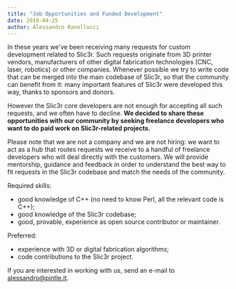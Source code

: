 ```yaml
---
title: "Job Opportunities and Funded Development"
date: 2019-04-25
author: Alessandro Ranellucci
---
```


In these years we've been receiving many requests for custom development related to Slic3r. Such requests originate from 3D printer vendors, manufacturers of other digital fabrication technologies (CNC, laser, robotics) or other companies. Whenever possible we try to write code that can be merged into the main codebase of Slic3r, so that the community can benefit from it: many important features of Slic3r were developed this way, thanks to sponsors and donors.

However the Slic3r core developers are not enough for accepting all such requests, and we often have to decline. **We decided to share these opportunities with our community by seeking freelance developers who want to do paid work on Slic3r-related projects.**

Please note that we are not a company and we are not hiring: we want to act as a hub that routes requests we receive to a handful of freelance developers who will deal directly with the customers. We will provide mentorship, guidance and feedback in order to understand the best way to fit requests in the Slic3r codebase and match the needs of the community.

Required skills:

- good knowledge of C++ (no need to know Perl, all the relevant code is C++);
- good knowledge of the Slic3r codebase;
- good, provable, experience as open source contributor or maintainer.

Preferred:

- experience with 3D or digital fabrication algorithms;
- code contributions to the Slic3r project.

If you are interested in working with us, send an e-mail to [alessandro@pintle.it](mailto:alessandro@pintle.it).
